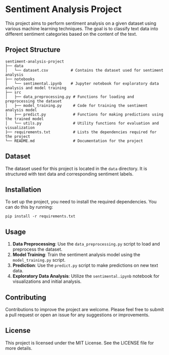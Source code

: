 # Sentiment Analysis Project

This project aims to perform sentiment analysis on a given dataset using various machine learning techniques. The goal is to classify text data into different sentiment categories based on the content of the text.

## Project Structure

```
sentiment-analysis-project
├── data
│   └── dataset.csv          # Contains the dataset used for sentiment analysis
├── notebooks
│   └── sentimental.ipynb    # Jupyter notebook for exploratory data analysis and model training
├── src
│   ├── data_preprocessing.py # Functions for loading and preprocessing the dataset
│   ├── model_training.py     # Code for training the sentiment analysis model
│   ├── predict.py            # Functions for making predictions using the trained model
│   └── utils.py              # Utility functions for evaluation and visualization
├── requirements.txt          # Lists the dependencies required for the project
└── README.md                 # Documentation for the project
```

## Dataset

The dataset used for this project is located in the `data` directory. It is structured with text data and corresponding sentiment labels.

## Installation

To set up the project, you need to install the required dependencies. You can do this by running:

```
pip install -r requirements.txt
```

## Usage

1. **Data Preprocessing**: Use the `data_preprocessing.py` script to load and preprocess the dataset.
2. **Model Training**: Train the sentiment analysis model using the `model_training.py` script.
3. **Prediction**: Use the `predict.py` script to make predictions on new text data.
4. **Exploratory Data Analysis**: Utilize the `sentimental.ipynb` notebook for visualizations and initial analysis.

## Contributing

Contributions to improve the project are welcome. Please feel free to submit a pull request or open an issue for any suggestions or improvements.

## License
This project is licensed under the MIT License. See the LICENSE file for more details.